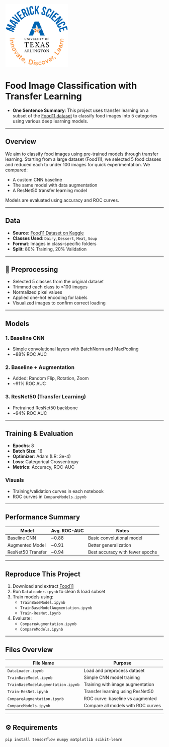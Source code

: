 ![](UTA-DataScience-Logo.png)

# Food Image Classification with Transfer Learning

* **One Sentence Summary**: This project uses transfer learning on a subset of the [Food11 dataset](https://www.kaggle.com/datasets/trolukovich/food11-image-dataset) to classify food images into 5 categories using various deep learning models.

---

##  Overview

We aim to classify food images using pre-trained models through transfer learning. Starting from a large dataset (Food11), we selected 5 food classes and reduced each to under 100 images for quick experimentation. We compared:
- A custom CNN baseline
- The same model with data augmentation
- A ResNet50 transfer learning model

Models are evaluated using accuracy and ROC curves.

---

##  Data

- **Source**: [Food11 Dataset on Kaggle](https://www.kaggle.com/datasets/trolukovich/food11-image-dataset)
- **Classes Used**: `Dairy`, `Dessert`, `Meat`, `Soup`
- **Format**: Images in class-specific folders
- **Split**: 80% Training, 20% Validation

---

## 🔧 Preprocessing

- Selected 5 classes from the original dataset
- Trimmed each class to ≤100 images
- Normalized pixel values
- Applied one-hot encoding for labels
- Visualized images to confirm correct loading

---

##  Models

### 1. Baseline CNN
- Simple convolutional layers with BatchNorm and MaxPooling
- ~88% ROC AUC

### 2. Baseline + Augmentation
- Added: Random Flip, Rotation, Zoom
- ~91% ROC AUC

### 3. ResNet50 (Transfer Learning)
- Pretrained ResNet50 backbone
- ~94% ROC AUC

---

##  Training & Evaluation

- **Epochs**: 8
- **Batch Size**: 16
- **Optimizer**: Adam (LR: 3e-4)
- **Loss**: Categorical Crossentropy
- **Metrics**: Accuracy, ROC-AUC

###  Visuals
- Training/validation curves in each notebook
- ROC curves in `CompareModels.ipynb`

---

##  Performance Summary

| Model              | Avg. ROC-AUC | Notes                          |
|-------------------|--------------|--------------------------------|
| Baseline CNN       | ~0.88        | Basic convolutional model      |
| Augmented Model    | ~0.91        | Better generalization          |
| ResNet50 Transfer  | ~0.94        | Best accuracy with fewer epochs|

---

## Reproduce This Project

1. Download and extract [Food11](https://www.kaggle.com/datasets/trolukovich/food11-image-dataset)
2. Run `DataLoader.ipynb` to clean & load subset
3. Train models using:
   - `TrainBaseModel.ipynb`
   - `TrainBaseModelAugmentation.ipynb`
   - `Train-ResNet.ipynb`
4. Evaluate:
   - `CompareAugmentation.ipynb`
   - `CompareModels.ipynb`

---

##  Files Overview

| File Name                  | Purpose                                         |
|---------------------------|-------------------------------------------------|
| `DataLoader.ipynb`        | Load and preprocess dataset                     |
| `TrainBaseModel.ipynb`    | Simple CNN model training                       |
| `TrainBaseModelAugmentation.ipynb` | Training with image augmentation       |
| `Train-ResNet.ipynb`      | Transfer learning using ResNet50               |
| `CompareAugmentation.ipynb` | ROC curve: baseline vs augmented             |
| `CompareModels.ipynb`     | Compare all models with ROC curves             |

---

## ⚙️ Requirements

```bash
pip install tensorflow numpy matplotlib scikit-learn
